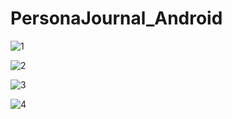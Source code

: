 # PersonaJournal_Android
![1](https://user-images.githubusercontent.com/33853565/73468250-8078c880-4352-11ea-9207-3ffd4f1c20fb.png)


![2](https://user-images.githubusercontent.com/33853565/73468263-840c4f80-4352-11ea-8225-5fe018f10b92.png)


![3](https://user-images.githubusercontent.com/33853565/73468264-84a4e600-4352-11ea-921b-fc85e23bffd4.png)


![4](https://user-images.githubusercontent.com/33853565/73468265-84a4e600-4352-11ea-8b2e-35de9ff6cc05.png)
